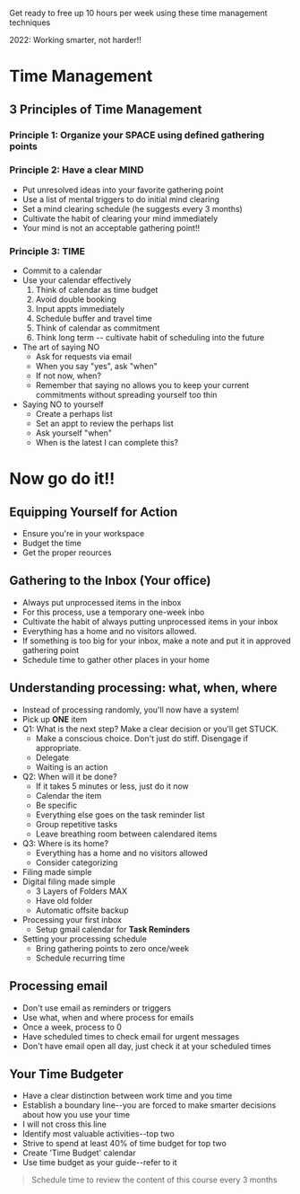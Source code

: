 Get ready to free up 10 hours per week using these time management techniques

2022: Working smarter, not harder!!

# Time Management

## 3 Principles of Time Management
### Principle 1: Organize your SPACE using defined gathering points

### Principle 2: Have a clear MIND
- Put unresolved ideas into your favorite gathering point
- Use a list of mental triggers to do initial mind clearing
- Set a mind clearing schedule (he suggests every 3 months)
- Cultivate the habit of clearing your mind immediately
- Your mind is not an acceptable gathering point!!

### Principle 3: TIME
- Commit to a calendar
- Use your calendar effectively
    1. Think of calendar as time budget
    2. Avoid double booking
    3. Input appts immediately
    4. Schedule buffer and travel time
    5. Think of calendar as commitment
    6. Think long term -- cultivate habit of scheduling into the future
- The art of saying NO
    - Ask for requests via email
    - When you say "yes", ask "when"
    - If not now, when?
    - Remember that saying no allows you to keep your current commitments without spreading yourself too thin
- Saying NO to yourself
    - Create a perhaps list
    - Set an appt to review the perhaps list
    - Ask yourself "when"
    - When is the latest I can complete this?

# Now go do it!!

## Equipping Yourself for Action
- Ensure you're in your workspace
- Budget the time
- Get the proper reources

## Gathering to the Inbox (Your office)
- Always put unprocessed items in the inbox
- For this process, use a temporary one-week inbo
- Cultivate the habit of always putting unprocessed items in your inbox
- Everything has a home and no visitors allowed.
- If something is too big for your inbox, make a note and put it in approved gathering point
- Schedule time to gather other places in your home

## Understanding processing: what, when, where
- Instead of processing randomly, you'll now have a system!
- Pick up **ONE** item
- Q1: What is the next step? Make a clear decision or you'll get STUCK. 
    - Make a conscious choice.  Don't just do stiff. Disengage if appropriate.
    - Delegate
    - Waiting is an action
- Q2: When will it be done?
    - If it takes 5 minutes or less, just do it now
    - Calendar the item
    - Be specific
    - Everything else goes on the task reminder list
    - Group repetitive tasks
    - Leave breathing room between calendared items
- Q3: Where is its home?
    - Everything has a home and no visitors allowed
    - Consider categorizing
- Filing made simple
- Digital filing made simple
    - 3 Layers of Folders MAX
    - Have old folder 
    - Automatic offsite backup
- Processing your first inbox
    - Setup gmail calendar for **Task Reminders**
- Setting your processing schedule
    - Bring gathering points to zero once/week
    - Schedule recurring time

## Processing email
- Don't use email as reminders or triggers
- Use what, when and where process for emails
- Once a week, process to 0
- Have scheduled times to check email for urgent messages
- Don't have email open all day, just check it at your scheduled times

## Your Time Budgeter
- Have a clear distinction between work time and you time
- Establish a boundary line--you are forced to make smarter decisions about how you use your time
- I will not cross this line
- Identify most valuable activities--top two
- Strive to spend at least 40% of time budget for top two
- Create 'Time Budget' calendar
- Use time budget as your guide--refer to it

> Schedule time to review the content of this course every 3 months



